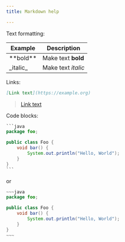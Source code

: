 ```yaml
---
title: Markdown help

---
```

Text formatting:

Example | Description
-------|-------
\*\*bold\*\* | Make text **bold**
\_italic\_ | Make text _italic_

Links:

```markdown
[Link text](https://example.org)
```

> [Link text](https://example.org)	

Code blocks:

~~~java
```java
package foo;

public class Foo {
    void bar() {
        System.out.println("Hello, World");
    }
}
```
~~~

or

```java
~~~java
package foo;

public class Foo {
    void bar() {
        System.out.println("Hello, World"); 
    }
}
~~~
```	